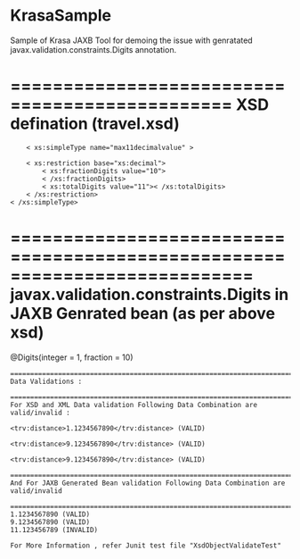 # KrasaSample
Sample of Krasa JAXB Tool for demoing the issue with genratated javax.validation.constraints.Digits annotation.

===============================================
XSD defination (travel.xsd)
==============================================
        < xs:simpleType name="max11decimalvalue" >
 
		< xs:restriction base="xs:decimal">
			< xs:fractionDigits value="10">
			< /xs:fractionDigits>
			< xs:totalDigits value="11">< /xs:totalDigits>
		< /xs:restriction>
	< /xs:simpleType>
===========================================================================
javax.validation.constraints.Digits in JAXB Genrated bean (as per above xsd)
===========================================================================
 @Digits(integer = 1, fraction = 10)
	
	
	===========================================================================
	Data Validations :
	
	===========================================================================
	For XSD and XML Data validation Following Data Combination are valid/invalid :
	
	<trv:distance>1.1234567890</trv:distance> (VALID)
	
	<trv:distance>9.1234567890</trv:distance> (VALID)
	
	<trv:distance>9.1234567890</trv:distance> (VALID)
     =====================================================================================
	And For JAXB Generated Bean validation Following Data Combination are valid/invalid
     =====================================================================================
	1.1234567890 (VALID)
	9.1234567890 (VALID)
	11.123456789 (INVALID)
	
	For More Information , refer Junit test file "XsdObjectValidateTest"

	
